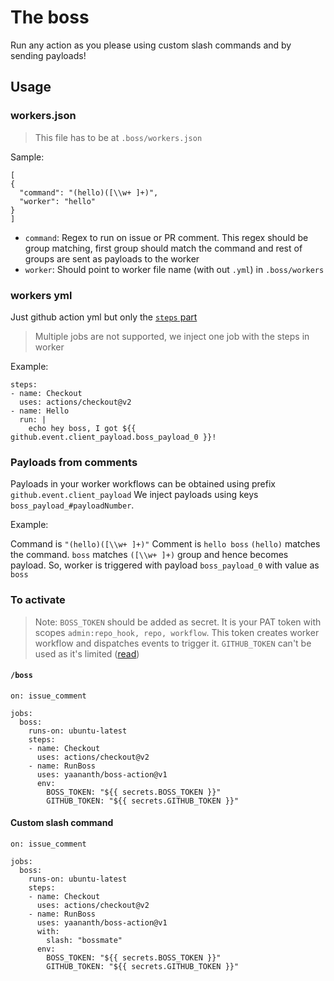 # The boss
Run any action as you please using custom slash commands and by sending payloads!


## Usage

### workers.json

> This file has to be at `.boss/workers.json`

Sample:
```
[
{	
  "command": "(hello)([\\w+ ]+)",	
  "worker": "hello"	
}
]
```

- `command`: Regex to run on issue or PR comment. This regex should be group matching, first group should match the command and rest of groups are sent as payloads to the worker
- `worker`: Should point to worker file name (with out `.yml`) in `.boss/workers`

### workers yml

Just github action yml but only the [`steps` part](https://help.github.com/en/actions/reference/workflow-syntax-for-github-actions#jobsjob_idsteps)

> Multiple jobs are not supported, we inject one job with the steps in worker 

Example:
```
steps:
- name: Checkout
  uses: actions/checkout@v2
- name: Hello
  run: |
    echo hey boss, I got ${{ github.event.client_payload.boss_payload_0 }}!
```

### Payloads from comments

Payloads in your worker workflows can be obtained using prefix `github.event.client_payload`
We inject payloads using keys `boss_payload_#payloadNumber`.

Example:

Command is `"(hello)([\\w+ ]+)"`
Comment is `hello boss`
`(hello)` matches the command.
`boss` matches `([\\w+ ]+)` group and hence becomes payload.
So, worker is triggered with payload `boss_payload_0` with value as `boss`

### To activate

> Note: `BOSS_TOKEN` should be added as secret. It is your PAT token with scopes `admin:repo_hook, repo, workflow`. This token creates worker workflow and dispatches events to trigger it. `GITHUB_TOKEN` can't be used as it's limited ([read](https://help.github.com/en/actions/configuring-and-managing-workflows/authenticating-with-the-github_token#using-the-github_token-in-a-workflow))

####  `/boss`


```
on: issue_comment

jobs:
  boss:
    runs-on: ubuntu-latest
    steps:
    - name: Checkout
      uses: actions/checkout@v2
    - name: RunBoss
      uses: yaananth/boss-action@v1
      env:
        BOSS_TOKEN: "${{ secrets.BOSS_TOKEN }}"
        GITHUB_TOKEN: "${{ secrets.GITHUB_TOKEN }}"
```

#### Custom slash command
```
on: issue_comment

jobs:
  boss:
    runs-on: ubuntu-latest
    steps:
    - name: Checkout
      uses: actions/checkout@v2
    - name: RunBoss
      uses: yaananth/boss-action@v1
      with:
        slash: "bossmate"
      env:
        BOSS_TOKEN: "${{ secrets.BOSS_TOKEN }}"
        GITHUB_TOKEN: "${{ secrets.GITHUB_TOKEN }}"
```
